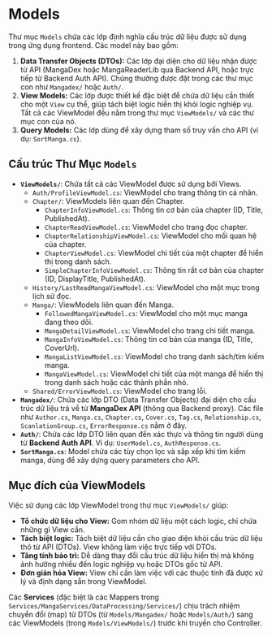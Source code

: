 # Models

Thư mục `Models` chứa các lớp định nghĩa cấu trúc dữ liệu được sử dụng trong ứng dụng frontend. Các model này bao gồm:

1.  **Data Transfer Objects (DTOs):** Các lớp đại diện cho dữ liệu nhận được từ API (MangaDex hoặc MangaReaderLib qua Backend API, hoặc trực tiếp từ Backend Auth API). Chúng thường được đặt trong các thư mục con như `Mangadex/` hoặc `Auth/`.
2.  **View Models:** Các lớp được thiết kế đặc biệt để chứa dữ liệu cần thiết cho một `View` cụ thể, giúp tách biệt logic hiển thị khỏi logic nghiệp vụ. Tất cả các ViewModel đều nằm trong thư mục `ViewModels/` và các thư mục con của nó.
3.  **Query Models:** Các lớp dùng để xây dựng tham số truy vấn cho API (ví dụ: `SortManga.cs`).

## Cấu trúc Thư Mục `Models`

- **`ViewModels/`**: Chứa tất cả các ViewModel được sử dụng bởi Views.
  - `Auth/ProfileViewModel.cs`: ViewModel cho trang thông tin cá nhân.
  - `Chapter/`: ViewModels liên quan đến Chapter.
    - `ChapterInfoViewModel.cs`: Thông tin cơ bản của chapter (ID, Title, PublishedAt).
    - `ChapterReadViewModel.cs`: ViewModel cho trang đọc chapter.
    - `ChapterRelationshipViewModel.cs`: ViewModel cho mối quan hệ của chapter.
    - `ChapterViewModel.cs`: ViewModel chi tiết của một chapter để hiển thị trong danh sách.
    - `SimpleChapterInfoViewModel.cs`: Thông tin rất cơ bản của chapter (ID, DisplayTitle, PublishedAt).
  - `History/LastReadMangaViewModel.cs`: ViewModel cho một mục trong lịch sử đọc.
  - `Manga/`: ViewModels liên quan đến Manga.
    - `FollowedMangaViewModel.cs`: ViewModel cho một mục manga đang theo dõi.
    - `MangaDetailViewModel.cs`: ViewModel cho trang chi tiết manga.
    - `MangaInfoViewModel.cs`: Thông tin cơ bản của manga (ID, Title, CoverUrl).
    - `MangaListViewModel.cs`: ViewModel cho trang danh sách/tìm kiếm manga.
    - `MangaViewModel.cs`: ViewModel chi tiết của một manga để hiển thị trong danh sách hoặc các thành phần nhỏ.
  - `Shared/ErrorViewModel.cs`: ViewModel cho trang lỗi.
- **`Mangadex/`**: Chứa các lớp DTO (Data Transfer Objects) đại diện cho cấu trúc dữ liệu trả về từ **MangaDex API** (thông qua Backend proxy). Các file như `Author.cs`, `Manga.cs`, `Chapter.cs`, `Cover.cs`, `Tag.cs`, `Relationship.cs`, `ScanlationGroup.cs`, `ErrorResponse.cs` nằm ở đây.
- **`Auth/`**: Chứa các lớp DTO liên quan đến xác thực và thông tin người dùng từ **Backend Auth API**. Ví dụ: `UserModel.cs`, `AuthResponse.cs`.
- **`SortManga.cs`**: Model chứa các tùy chọn lọc và sắp xếp khi tìm kiếm manga, dùng để xây dựng query parameters cho API.

## Mục đích của ViewModels

Việc sử dụng các lớp ViewModel trong thư mục `ViewModels/` giúp:

- **Tổ chức dữ liệu cho View:** Gom nhóm dữ liệu một cách logic, chỉ chứa những gì View cần.
- **Tách biệt logic:** Tách biệt dữ liệu cần cho giao diện khỏi cấu trúc dữ liệu thô từ API (DTOs). View không làm việc trực tiếp với DTOs.
- **Tăng tính bảo trì:** Dễ dàng thay đổi cấu trúc dữ liệu hiển thị mà không ảnh hưởng nhiều đến logic nghiệp vụ hoặc DTOs gốc từ API.
- **Đơn giản hóa View:** View chỉ cần làm việc với các thuộc tính đã được xử lý và định dạng sẵn trong ViewModel.

Các **Services** (đặc biệt là các Mappers trong `Services/MangaServices/DataProcessing/Services/`) chịu trách nhiệm chuyển đổi (map) từ DTOs (từ `Models/Mangadex/` hoặc `Models/Auth/`) sang các ViewModels (trong `Models/ViewModels/`) trước khi truyền cho Controller.